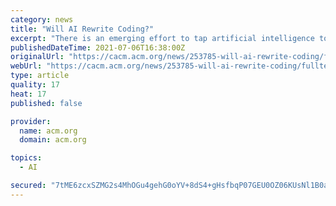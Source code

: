 ```yaml
---
category: news
title: "Will AI Rewrite Coding?"
excerpt: "There is an emerging effort to tap artificial intelligence to write code based on short text descriptions of what the code should do."
publishedDateTime: 2021-07-06T16:38:00Z
originalUrl: "https://cacm.acm.org/news/253785-will-ai-rewrite-coding/fulltext"
webUrl: "https://cacm.acm.org/news/253785-will-ai-rewrite-coding/fulltext"
type: article
quality: 17
heat: 17
published: false

provider:
  name: acm.org
  domain: acm.org

topics:
  - AI

secured: "7tME6zcxSZMG2s4MhOGu4gehG0oYV+8dS4+gHsfbqP07GEU0OZ06KUsNl1B0aFrka5WM5HzvPnlcGSP12J6Idsm24YwNOw6Im6UtYDrY/TTRIuZsEr+DgDTxEVox/rOEA3JuN//4q1lyPpy+sLrDtmvJBUaDf9YZkJ6KUVwyiDMiBZi+xFIwNO9MGwW+lh5x4lCPg4ycgHdOYrIimLqDqSQCe5prIm3dNy4h/2dHylMNw8fjDF0uaBGwTI5hFy8ihdIhkDJa5Mvfa6VW89imxTaX1EEtUFgF9KIZC/yG5SMcfyT0zJcSo8DF9Ou1yKKJ4vKNIDyzwzzee/4BW7lkDHQPgewic0sAqlUmRgG11GY=;izq4gxS0Pa6HCxCySwgdCQ=="
---
```


